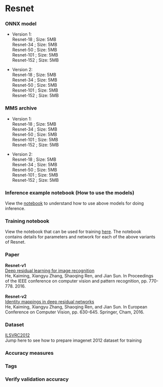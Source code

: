 # Resnet
### ONNX model
* Version 1: 
 <br> Resnet-18 ; Size: 5MB
 <br>Resnet-34 ; Size: 5MB
 <br>Resnet-50 ; Size: 5MB
 <br>Resnet-101 ; Size: 5MB
 <br>Resnet-152 ; Size: 5MB
 
* Version 2:
 <br> Resnet-18 ; Size: 5MB
 <br>Resnet-34 ; Size: 5MB
 <br>Resnet-50 ; Size: 5MB
 <br>Resnet-101 ; Size: 5MB
 <br>Resnet-152 ; Size: 5MB


### MMS archive
* Version 1: 
 <br> Resnet-18 ; Size: 5MB
 <br>Resnet-34 ; Size: 5MB
 <br>Resnet-50 ; Size: 5MB
 <br>Resnet-101 ; Size: 5MB
 <br>Resnet-152 ; Size: 5MB
 
* Version 2:
 <br> Resnet-18 ; Size: 5MB
 <br>Resnet-34 ; Size: 5MB
 <br>Resnet-50 ; Size: 5MB
 <br>Resnet-101 ; Size: 5MB
 <br>Resnet-152 ; Size: 5MB
 
### Inference example notebook (How to use the models)
View the [notebook](imagenet_inference.ipynb) to understand how to use above models for doing inference.
### Training notebook
View the notebook that can be used for training [here](train_notebook_resnet.ipynb). The notebook contains details for 
parameters and network for each of the above variants of Resnet.
### Paper
**Resnet-v1**<br>
[Deep residual learning for image recognition](https://arxiv.org/abs/1512.03385)<br>
 He, Kaiming, Xiangyu Zhang, Shaoqing Ren, and Jian Sun. In Proceedings of the IEEE conference on computer vision and pattern recognition, pp. 770-778. 2016.<br>
<br>**Resnet-v2**<br>
[Identity mappings in deep residual networks](https://arxiv.org/abs/1603.05027)<br>
He, Kaiming, Xiangyu Zhang, Shaoqing Ren, and Jian Sun.
In European Conference on Computer Vision, pp. 630-645. Springer, Cham, 2016.

 
### Dataset
[ILSVRC2012](http://www.image-net.org/challenges/LSVRC/2012/) <br>
Jump here to see how to prepare imagenet 2012 dataset for training
### Accuracy measures
### Tags

### Verify validation accuracy
